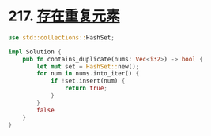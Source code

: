 # 217. [存在重复元素](https://leetcode-cn.com/problems/contains-duplicate/)

```rust
use std::collections::HashSet;

impl Solution {
    pub fn contains_duplicate(nums: Vec<i32>) -> bool {
        let mut set = HashSet::new();
        for num in nums.into_iter() {
            if !set.insert(num) {
                return true;
            }
        }
        false
    }
}
```

